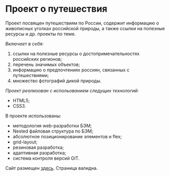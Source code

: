 # Проект о путешествия

Проект посвящен путешествиям по России, содержит информацию о живописных уголках российской природы, а также ссылки на полезные ресурсы и др. проекты по теме.
 
*Включает в себя:* 
1. ссылки на полезные ресурсы о достопримечательностях российских регионов; 
2. перечень значимых объектов; 
3. информацию о предпочтениях россиян, связанных с путешествиями;
4. множество фотографий дикой природы.
 
*Проект реализован с испольованием следущих технологий:* 
* HTML5; 
* CSS3. 
 
В проекте использованы: 
* методология web-разработки БЭМ; 
* Nested файловая структура по БЭМ; 
* абсолютное позиционирование элементов и flex; 
* grid-layout;
* резиновая разработка;
* адаптивная разработка;
* система контроля версий GIT. 
 
Сайт размещен [здесь](https://konstantin-khoroshilov.github.io/russian-travel/). 
Страница валидна.